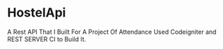 # HostelApi

A Rest API That I Built For A Project Of Attendance Used Codeigniter and REST SERVER CI to Build It.
